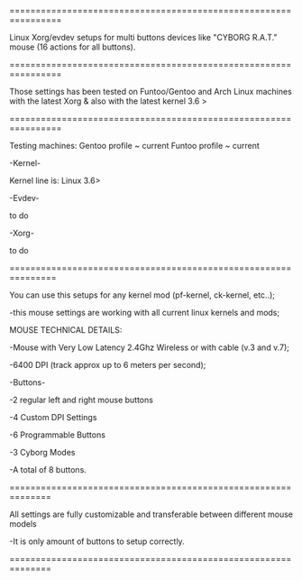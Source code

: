 ================================================================

Linux Xorg/evdev setups for multi buttons devices like "CYBORG R.A.T." mouse (16 actions for all buttons).

================================================================

Those settings has been tested on Funtoo/Gentoo and Arch Linux machines with the latest Xorg & also with the latest kernel 3.6 >

================================================================

Testing machines:
Gentoo profile ~ current
Funtoo profile ~ current

-Kernel-

Kernel line is: 
Linux 3.6>

-Evdev-

to do

-Xorg-

to do

===============================================================

You can use this setups for any kernel mod (pf-kernel, ck-kernel, etc..);

-this mouse settings are working with all current linux kernels and mods;

MOUSE TECHNICAL DETAILS:

-Mouse with Very Low Latency 2.4Ghz Wireless or with cable (v.3 and v.7);

-6400 DPI (track approx up to 6 meters per second);

-Buttons-

-2 regular left and right mouse buttons

-4 Custom DPI Settings

-6 Programmable Buttons

-3 Cyborg Modes

-A total of 8 buttons.

==============================================================

All settings are fully customizable and transferable between different mouse models

-It is only amount of buttons to setup correctly.

==============================================================
